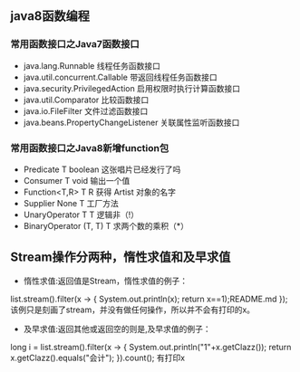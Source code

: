java8函数编程
---
### 常用函数接口之Java7函数接口
+ java.lang.Runnable 线程任务函数接口
+ java.util.concurrent.Callable 带返回线程任务函数接口
+ java.security.PrivilegedAction 启用权限时执行计算函数接口
+ java.util.Comparator 比较函数接口
+ java.io.FileFilter 文件过滤函数接口
+ java.beans.PropertyChangeListener 关联属性监听函数接口
### 常用函数接口之Java8新增function包
+ Predicate<T> T boolean 这张唱片已经发行了吗
+ Consumer<T> T void 输出一个值
+ Function<T,R> T R 获得 Artist 对象的名字
+ Supplier<T> None T 工厂方法
+ UnaryOperator<T> T T 逻辑非（!）
+ BinaryOperator<T> (T, T) T 求两个数的乘积（*）

Stream操作分两种，惰性求值和及早求值
---
+ 惰性求值:返回值是Stream，惰性求值的例子：

list.stream().filter(x -> {
    System.out.println(x);
    return x==1);README.md
});
该例只是刻画了stream，并没有做任何操作，所以并不会有打印的x。

+ 及早求值:返回其他或返回空的则是,及早求值的例子：

long i = list.stream().filter(x -> {
    System.out.println("1"+x.getClazz());
    return x.getClazz().equals("会计");
}).count();
有打印x